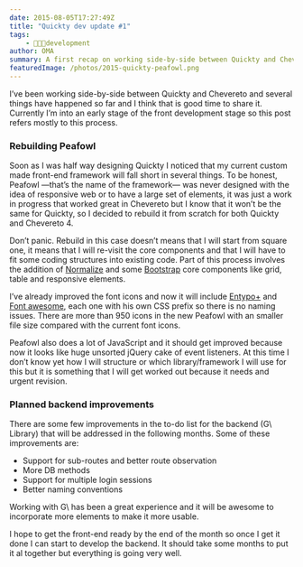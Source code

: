 ```yaml
---
date: 2015-08-05T17:27:49Z
title: "Quickty dev update #1"
tags:
    - 👨🏾‍💻development
author: OMA
summary: A first recap on working side-by-side between Quickty and Chevereto.
featuredImage: /photos/2015-quickty-peafowl.png
---
```


I’ve been working side-by-side between Quickty and Chevereto and several things have happened so far and I  think that is good time to share it. Currently I’m into an early stage of the front development stage so this post refers mostly to this process.

### Rebuilding Peafowl

Soon as I was half way designing Quickty I noticed that my current custom made front-end framework will fall short in several things. To be honest, Peafowl —that’s the name of the framework— was never designed with the idea of responsive web or to have a large set of elements, it was just a work in progress that worked great in Chevereto but I know that it won’t be the same for Quickty, so I decided to rebuild it from scratch for both Quickty and Chevereto 4.

Don’t panic. Rebuild in this case doesn’t means that I will start from square one, it means that I will re-visit the core components and that I will have to fit some coding structures into existing code. Part of this process involves the addition of [Normalize](https://necolas.github.io/normalize.css/) and some [Bootstrap](https://getbootstrap.com) core components like grid, table and responsive elements.

I’ve already improved the font icons and now it will include [Entypo+](https://www.entypo.com) and [Font awesome](https://fortawesome.github.io/Font-Awesome/), each one with his own CSS prefix so there is no naming issues. There are more than 950 icons in the new Peafowl with an smaller file size compared with the current font icons.

Peafowl also does a lot of JavaScript and it should get improved because now it looks like  huge unsorted jQuery cake of event listeners. At this time I don’t know yet how I will structure or which library/framework I will use for this but it is something that I will get worked out because it needs and urgent revision.

### Planned backend improvements

There are some few improvements in the to-do list for the backend (G\ Library) that will be addressed in the following months. Some of these improvements are:

* Support for sub-routes and better route observation
* More DB methods
* Support for multiple login sessions
* Better naming conventions

Working with G\ has been a great experience and it will be awesome to incorporate more elements to make it more usable.

I hope to get the front-end ready by the end of the month so once I get it done I can start to develop the backend. It should take some months to put it al together but everything is going very well.
